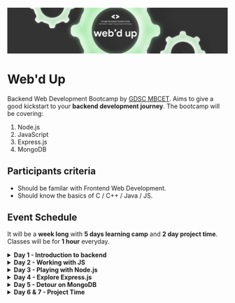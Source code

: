 <img src="Media/Header.png"></img>

# Web'd Up

</p>
Backend Web Development Bootcamp by <a href="https://gdscmbcet.com/">GDSC MBCET</a>. Aims to give a good kickstart to your <b>backend development journey</b>. The bootcamp will be covering:

1. Node.js
2. JavaScript
3. Express.js
4. MongoDB

## Participants criteria

- Should be familar with Frontend Web Development.
- Should know the basics of C / C++ / Java / JS.

## Event Schedule
It will be a <b>week long</b> with <b>5 days learning camp</b> and <b>2 day project time</b>. Classes will be for <b>1 hour</b> everyday.

<details>
<summary>
<b>Day 1 - Introduction to backend</b>
</summary>

- More about servers and databases
- Working of web requests
- More about Node.js
- Installation of Node
</details>

<details>
<summary>
<b>Day 2 - Working with JS</b>
</summary>

- Object literals
- Asynchronous JavaScript
- Server creation in Node JS ( a glimpse)
</details>

<details>
<summary>
<b>Day 3 - Playing with Node.js</b>
</summary>

- Server creation
- Serving HTML file (modules : http and fs)
- Routing and GET method
</details>

<details>
<summary>
<b>Day 4 - Explore Express.js</b>
</summary>

- Handlebars
- Setting up templating engine
- Rendering UI
</details>

<details>
<summary>
<b>Day 5 - Detour on MongoDB</b>
</summary>

- A glimpse on databases (SQL & NoSQL)
- More about MongoDB
- Create,Read,Update and Delete operations
</details>

<details>
<summary>
<b>Day 6 & 7 - Project Time</b>
</summary>

The participants will be working on individual projects based on the topics covered throughout the bootcamp.